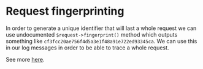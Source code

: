 # Request fingerprinting

In order to generate a unique identifier that will last a whole request we can use undocumented `$request->fingerprint()` method which outputs something like `cf3fcc20ae756f4d5a3e1f48a91e722ed93345ca`.
We can use this in our log messages in order to be able to trace a whole request.

See more [here](https://www.amitmerchant.com/request-fingerprinting-and-how-to-use-it-in-laravel).